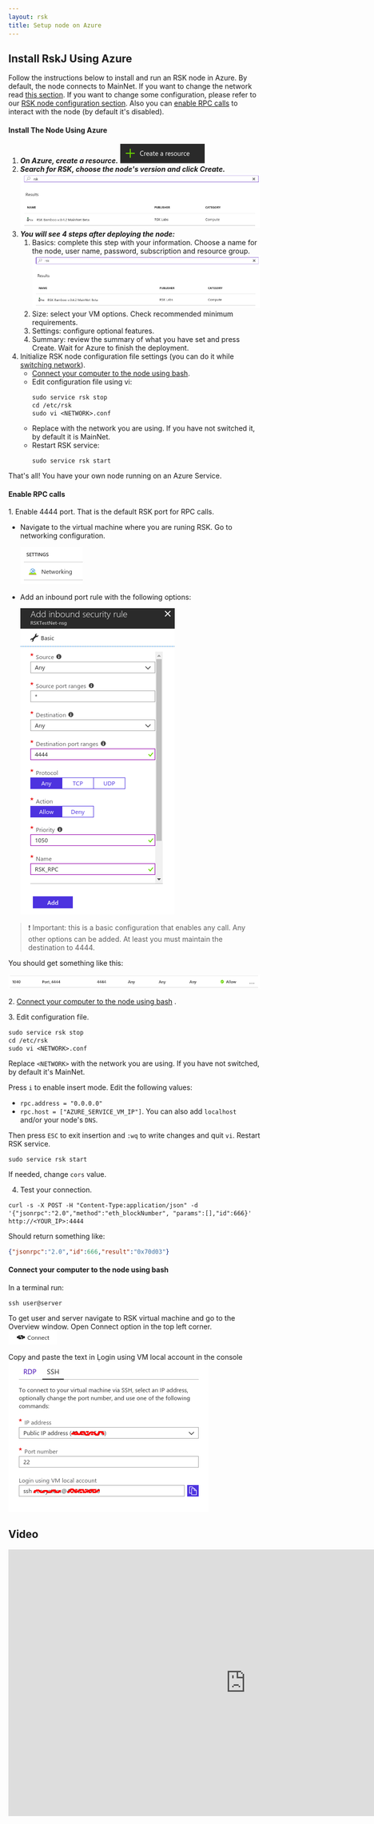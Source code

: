 ```yaml
---
layout: rsk
title: Setup node on Azure
---
```


## Install RskJ Using Azure

Follow the instructions below to install and run an RSK node in Azure. By default, the node connects to MainNet. If you want to change the network read [this section](/rsk/node/configure/switch-network). If you want to change some configuration, please refer to our [RSK node configuration section](/rsk/node/configure). Also you can [enable RPC calls](#rpc) to interact with the node (by default it's disabled).

#### Install The Node Using Azure

1. ***On Azure, create a resource.***
   ![create resource](/assets/img/azure/azure1.png)
1. ***Search for RSK, choose the node's version and click Create.***
   ![Search for RSK](/assets/img/azure/azure2.png)
1. ***You will see 4 steps after deploying the node:***
    1. Basics: complete this step with your information. Choose a name for the node, user name, password, subscription and resource group.
       ![step-1](/assets/img/azure/azure3.png)
    1. Size: select your VM options. Check recommended minimum requirements.
    1. Settings: configure optional features.
    1. Summary: review the summary of what you have set and press Create.
       Wait for Azure to finish the deployment.
1. Initialize RSK node configuration file settings (you can do it while [switching network](#Switching-networks)).
    * [Connect your computer to the node using bash](#connect).
    * Edit configuration file using vi:
      ```shell
      sudo service rsk stop
      cd /etc/rsk
      sudo vi <NETWORK>.conf
      ```
    * Replace <NETWORK> with the network you are using. If you have not switched it, by default it is MainNet.
    * Restart RSK service:
      ```shell
      sudo service rsk start
      ```

That's all! You have your own node running on an Azure Service.

<span id="rpc"></span>

#### Enable RPC calls

1\. Enable 4444 port. That is the default RSK port for RPC calls.
   * Navigate to the virtual machine where you are runing RSK. Go to networking configuration.

     ![azure-networking](/assets/img/azure/azure4.png)

   * Add an inbound port rule with the following options:

     ![azure-security-rule](/assets/img/azure/azure5.png)

> :exclamation: Important: this is a basic configuration that enables any call. Any other options can be added. At least you must maintain the destination to 4444.

You should get something like this:

![azure-port-4444](/assets/img/azure/azure6.png)

2\. [Connect your computer to the node using bash](#connect) .

3\. Edit configuration file.

```shell
sudo service rsk stop
cd /etc/rsk
sudo vi <NETWORK>.conf
```

Replace `<NETWORK>` with the network you are using. If you have not switched, by default it's MainNet.

Press `i` to enable insert mode. Edit the following values:

* `rpc.address = "0.0.0.0"`
* `rpc.host = ["AZURE_SERVICE_VM_IP"]`. You can also add `localhost` and/or your node's `DNS`.

Then press `ESC`  to exit insertion and `:wq` to write changes and quit `vi`. Restart RSK service.

```shell
sudo service rsk start
```

If needed, change `cors` value.

4. Test your connection.

```shell
curl -s -X POST -H "Content-Type:application/json" -d '{"jsonrpc":"2.0","method":"eth_blockNumber", "params":[],"id":666}' http://<YOUR_IP>:4444 
```

Should return something like:

```json
{"jsonrpc":"2.0","id":666,"result":"0x70d03"} 
```

<span id="connect"></span>
#### Connect your computer to the node using bash

In a terminal run:

```shell
ssh user@server
```

To get user and server navigate to RSK virtual machine and go to the Overview window. Open Connect option in the top left corner.
![azure-connect](/assets/img/azure/azure7.png)

Copy and paste the text in Ḷogin using VM local account in the console 
![azure-logssh](/assets/img/azure/azure8.png)

## Video

<div class="video-container">
  <iframe width="949" height="534" src="https://www.youtube-nocookie.com/embed/0gk10ob5dr4?cc_load_policy=1" frameborder="0" allow="accelerometer; autoplay; encrypted-media; gyroscope; picture-in-picture" allowfullscreen></iframe>
</div>
